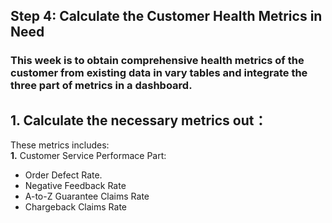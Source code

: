 ## Step 4: Calculate the Customer Health Metrics in Need
### This week is to obtain comprehensive health metrics of the customer from existing data in vary tables and integrate the three part of metrics in a dashboard.
## 1. Calculate the necessary metrics out：
These metrics includes: <br>
**1.**  Customer Service Performace Part: <br>
  - Order Defect Rate.
  - Negative Feedback Rate
  - A-to-Z Guarantee Claims Rate
  - Chargeback Claims Rate

